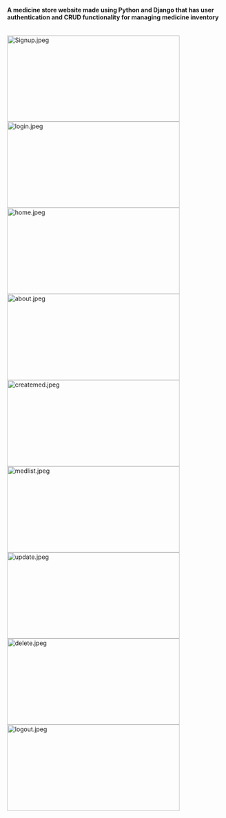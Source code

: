 <b>A medicine store website made using Python and Django that has user authentication and CRUD
functionality for managing medicine inventory</b><br><br><br>
<img src="https://github.com/user-attachments/assets/fab79f69-628a-4992-9784-33ebdb2ac49a" alt="Signup.jpeg" width="400" height="200">
<img src="https://github.com/user-attachments/assets/13681965-09f4-4e4c-b1c7-16cfc37d517e" alt="login.jpeg" width="400" height="200">
<img src="https://github.com/user-attachments/assets/6a52368a-81d5-4878-9e5d-0946e9301375" alt="home.jpeg" width="400" height="200">
<img src="https://github.com/user-attachments/assets/3a0637d0-f55f-4024-b4c7-c7f0472ecc44" alt="about.jpeg" width="400" height="200">
<img src="https://github.com/user-attachments/assets/8317974c-c10d-438d-986d-3a48b04a26e0" alt="createmed.jpeg" width="400" height="200">
<img src="https://github.com/user-attachments/assets/cd81f724-152e-491f-adfb-b45c319be99c" alt="medlist.jpeg" width="400" height="200">
<img src="https://github.com/user-attachments/assets/86e29d03-9151-46ab-8d30-f7b580c91fd3" alt="update.jpeg" width="400" height="200">
<img src="https://github.com/user-attachments/assets/46905707-9b0d-4da1-a783-982d9846ae06" alt="delete.jpeg" width="400" height="200">
<img src="https://github.com/user-attachments/assets/7648e67f-95b9-4eeb-8e13-b145cb346c41" alt="logout.jpeg" width="400" height="200">
